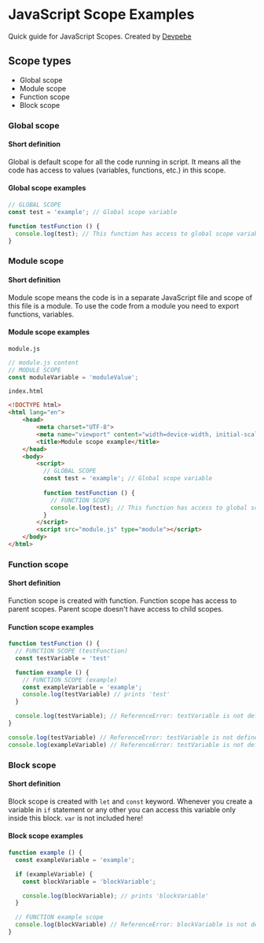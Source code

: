 # JavaScript Scope Examples
Quick guide for JavaScript Scopes. Created by [Devpebe](https://devpebe.com)

## Scope types
- Global scope
- Module scope
- Function scope
- Block scope

### Global scope
#### Short definition
Global is default scope for all the code running in script. It means all the code has access to values (variables, functions, etc.) in this scope.

#### Global scope examples
```js
// GLOBAL SCOPE
const test = 'example'; // Global scope variable

function testFunction () {
  console.log(test); // This function has access to global scope variable
}
```

### Module scope
#### Short definition
Module scope means the code is in a separate JavaScript file and scope of this file is a module. To use the code from a module you need to export functions, variables.

#### Module scope examples
`module.js`
```js
// module.js content
// MODULE SCOPE
const moduleVariable = 'moduleValue';
```

`index.html`
```html
<!DOCTYPE html>
<html lang="en">
    <head>
        <meta charset="UTF-8">
        <meta name="viewport" content="width=device-width, initial-scale=1.0">
        <title>Module scope example</title>
    </head>
    <body>
        <script>
          // GLOBAL SCOPE
          const test = 'example'; // Global scope variable
          
          function testFunction () {
            // FUNCTION SCOPE
            console.log(test); // This function has access to global scope variable
          }
        </script>
        <script src="module.js" type="module"></script>
    </body>
</html>
```

### Function scope
#### Short definition
Function scope is created with function. Function scope has access to parent scopes. Parent scope doesn't have access to child scopes.

#### Function scope examples
```js
function testFunction () {
  // FUNCTION SCOPE (testFunction)
  const testVariable = 'test'

  function example () {
    // FUNCTION SCOPE (example)
    const exampleVariable = 'example';
    console.log(testVariable) // prints 'test'
  }

  console.log(testVariable); // ReferenceError: testVariable is not defined
}

console.log(testVariable) // ReferenceError: testVariable is not defined
console.log(exampleVariable) // ReferenceError: testVariable is not defined
```

### Block scope
#### Short definition
Block scope is created with `let` and `const` keyword. Whenever you create a variable in `if` statement or any other you can access this variable only inside this block. `var` is not included here!

#### Block scope examples 
```js
function example () {
  const exampleVariable = 'example';

  if (exampleVariable) {
    const blockVariable = 'blockVariable';

    console.log(blockVariable); // prints 'blockVariable'
  }

  // FUNCTION example scope
  console.log(blockVariable) // ReferenceError: blockVariable is not defined
}
